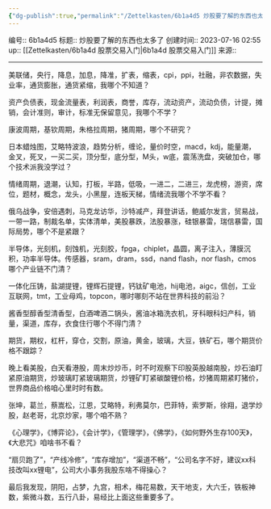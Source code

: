 ```yaml
---
{"dg-publish":true,"permalink":"/Zettelkasten/6b1a4d5 炒股要了解的东西也太多了/","dgPassFrontmatter":true}
---
```


编号:: 6b1a4d5
标题:: 炒股要了解的东西也太多了
创建时间:: 2023-07-16 02:55
up:: [[Zettelkasten/6b1a4d 股票交易入门\|6b1a4d 股票交易入门]]
来源:: 

---
美联储，央行，降息，加息，降准，扩表，缩表，cpi，ppi，社融，非农数据，失业率，通货膨胀，通货紧缩，我哪个不知道？

资产负债表，现金流量表，利润表，商誉，库存，流动资产，流动负债，计提，摊销，会计准则，审计，标准无保留意见，我哪个不学？

康波周期，基钦周期，朱格拉周期，猪周期，哪个不研究？

日本蜡烛图，艾略特波浪，趋势分析，缠论，量价时空，macd，kdj，能量潮，金叉，死叉，一买二买，顶分型，底分型，M头，w底，震荡洗盘，突破加仓，哪个技术派我没学过？

情绪周期，退潮，认知，打板，半路，低吸，一进二，二进三，龙虎榜，游资，席位，题材，概念，龙头，小黑屋，连板天梯，情绪流我哪个不学不看？

俄乌战争，安倍遇刺，马克龙访华，沙特减产，拜登讲话，鲍威尔发言，贸易战，一带一路，制裁名单，实体清单，美股暴跌，法股暴涨，硅银暴雷，瑞信暴雷，国际局势，哪个不是紧跟？

半导体，光刻机，刻蚀机，光刻胶，fpga，chiplet，晶圆，离子注入，薄膜沉积，功率半导体。传感器，sram，dram，ssd，nand flash，nor flash，cmos哪个产业链不门清？

一体化压铸，盐湖提锂，锂辉石提锂，钙钛矿电池，hij电池，aigc，信创，工业互联网，tmt，工业母鸡，topcon，哪时哪刻不站在世界科技的前沿？

酱香型醇香型清香型，白酒啤酒二锅头，酱油冰箱洗衣机，牙科眼科妇产科，销量，渠道，库存，衣食住行哪个不得门清？

期货，期权，杠杆，穿仓，交割，原油，黄金，玻璃，大豆，铁矿石，哪个期货价格不跟踪？

晚上看美股，白天看港股，周末炒炒币，时不时观察下印股英股越南股，炒石油盯紧原油期货，炒玻璃盯紧玻璃期货，炒锂矿盯紧碳酸锂价格，炒猪周期紧盯猪价，世界商品价格咱心里时时有数。

张坤，葛兰，蔡嵩松，江恩，艾略特，利弗莫尔，巴菲特，索罗斯，徐翔，退学炒股，赵老哥，北京炒家，哪个咱不熟？

《心理学》，《博弈论》，《会计学》，《管理学》，《佛学》，《如何野外生存100天》，《大悲咒》咱啥书不看？

“扇贝跑了”，“产线冷修”，“库存增加”，“渠道不畅”，“公司名字不好，建议xx科技改叫xx锂电”，公司大小事务我股东啥不得操心？

最后我发现，阴阳，占梦，九宫，相术，梅花易数，天干地支，大六壬，铁板神数，紫微斗数，五行八卦，易经比上面这些重要多了。